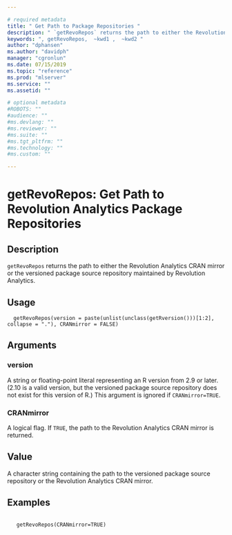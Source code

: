 ```yaml
--- 

# required metadata 
title: " Get Path to Package Repositories " 
description: " `getRevoRepos` returns the path to either the Revolution Analytics CRAN mirror or the versioned package source repository maintained by Microsoft. " 
keywords: ", getRevoRepos,  ~kwd1 ,  ~kwd2 " 
author: "dphansen"
ms.author: "davidph" 
manager: "cgronlun" 
ms.date: 07/15/2019
ms.topic: "reference" 
ms.prod: "mlserver" 
ms.service: "" 
ms.assetid: "" 

# optional metadata 
#ROBOTS: "" 
#audience: "" 
#ms.devlang: "" 
#ms.reviewer: "" 
#ms.suite: "" 
#ms.tgt_pltfrm: "" 
#ms.technology: "" 
#ms.custom: "" 

--- 
```




 # getRevoRepos:  Get Path to Revolution Analytics Package Repositories  
 ## Description

`getRevoRepos` returns the path to either the Revolution Analytics CRAN mirror or the
versioned package source repository maintained by Revolution Analytics.


 ## Usage

```   
  getRevoRepos(version = paste(unlist(unclass(getRversion()))[1:2], collapse = "."), CRANmirror = FALSE)

```

 ## Arguments



 ### version
  A string or floating-point literal representing an R version from 2.9 or later. (2.10 is a valid version, but the versioned package source repository does not exist for this version of R.) This argument is ignored if `CRANmirror=TRUE`.  


 ### CRANmirror
  A logical flag. If `TRUE`, the path to the Revolution Analytics CRAN mirror is returned.  



 ## Value

A character string containing the path to the versioned package source repository
or the Revolution Analytics CRAN mirror.












 ## Examples

 ```

    getRevoRepos(CRANmirror=TRUE)
```



